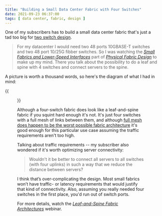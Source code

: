 ```yaml
---
title: "Building a Small Data Center Fabric with Four Switches"
date: 2021-09-23 06:37:00
tags: [ data center, fabric, design ]
---
```

One of my subscribers has to build a small data center fabric that's just a tad too big for [two switch design](https://www.ipspace.net/Optimize_Data_Center_Infrastructure/Build_an_Optimized_Fabric).

> For my datacenter I would need two 48 ports 10GBASE-T switches and two 48 port 10/25G fibber switches. So I was watching the *[Small Fabrics and Lower-Speed Interfaces](https://my.ipspace.net/bin/get/Clos/2.1%20-%20Small%20Fabrics%20and%20Lower-Speed%20Interfaces.mp4?doccode=Clos)* part of *[Physical Fabric Design](https://my.ipspace.net/bin/list?id=Clos#PHY_TOPOLOGY)* to make up my mind. There you talk about the possibility to do a leaf and spine with 4 switches and connect servers to the spine.

A picture is worth a thousand words, so here's the diagram of what I had in mind:
<!--more-->
{{<figure src="/2021/09/4-switch-fabric.png" caption="Four Switch Fabric">}}

Although a four-switch fabric does look like a leaf-and-spine fabric if you squint hard enough it's not. It's just four switches with a full mesh of links between them, and although [full mesh does happen to be the worst possible fabric architecture](/2012/04/full-mesh-is-worst-possible-fabric.html) it's good enough for this particular use case assuming the traffic requirements aren't too high.

Talking about traffic requirements -- my subscriber also wondered if it's worth optimizing server connectivity:

> Wouldn't it be better to connect all servers to all switches (with four uplinks) in such a way that we reduce the distance between servers?

I think that’s over-complicating the design. Most small fabrics won’t have traffic- or latency requirements that would justify that kind of connectivity. Also, assuming you really needed four switches in the first place, you'd run out of switch ports.

For more details, watch the _[Leaf-and-Spine Fabric Architectures](https://www.ipspace.net/Leaf-and-Spine_Fabric_Architectures)_ webinar.
